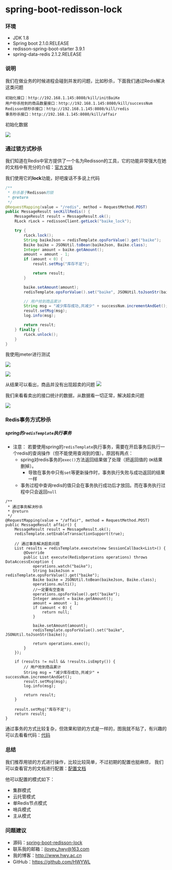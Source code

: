 # spring-boot-redisson-lock

### 环境
- JDK 1.8
- Spring boot 2.1.0.RELEASE
- redisson-spring-boot-starter 3.9.1
- spring-data-redis 2.1.2.RELEASE

### 说明
我们在做业务的时候进程会碰到并发的问题，比如秒杀，下面我们通过Redis解决这类问题
```
初始化接口：http://192.168.1.145:8080/kill/initBaiKe
用户秒杀抢到的商品数量接口：http://192.168.1.145:8080/kill/successNum
Redisson锁秒杀接口：http://192.168.1.145:8080/kill/redis
事务秒杀接口：http://192.168.1.145:8080/kill/affair
```

初始化数据

![](https://i.imgur.com/Ir7fjKo.jpg)

### 通过锁方式秒杀
我们知道在Redis中官方提供了一个名为Redisson的工具，它的功能非常强大在她的文档中有充分的介绍：[官方文档](https://github.com/redisson/redisson/wiki/Redisson%E9%A1%B9%E7%9B%AE%E4%BB%8B%E7%BB%8D)

我们使用它的**lock**功能，好吧废话不多说上代码
```java
/**
 * 秒杀基于Redisson的锁
 * @return
 */
@RequestMapping(value = "/redis", method = RequestMethod.POST)
public MessageResult secKillRedis() {
    MessageResult result = MessageResult.ok();
    RLock rLock = redissonClient.getLock("baike_lock");

    try {
        rLock.lock();
        String baikeJson = redisTemplate.opsForValue().get("baike");
        Baike baike = JSONUtil.toBean(baikeJson, Baike.class);
        Integer amount = baike.getAmount();
        amount = amount - 1;
        if (amount < 0) {
            result.setMsg("库存不足");

            return result;
        }

        baike.setAmount(amount);
        redisTemplate.opsForValue().set("baike", JSONUtil.toJsonStr(baike));

        // 用户抢到商品累计
        String msg = "减少库存成功,共减少" + successNum.incrementAndGet();
        result.setMsg(msg);
        log.info(msg);

        return result;
    } finally {
        rLock.unlock();
    }
}
```
我使用jmeter进行测试

![](https://i.imgur.com/VB3QINV.jpg)

![](https://i.imgur.com/AWsx9Z9.jpg)

从结果可以看出，商品并没有出现超卖的问题
![](https://i.imgur.com/rUaXApp.jpg)

我们来看看卖出的接口统计的数据，从数据看一切正常，解决超卖问题

![](https://i.imgur.com/tZolJkR.jpg)

### Redis事务方式秒杀
##### spring的`redisTemplate`执行事务

- 注意： 若要使用spring的`redisTemplate`执行事务，需要在开启事务后执行一个redis的查询操作（但不能使用查询到的值）。原因有两点：
    - spring对redis事务的`exec()`方法返回结果做了处理（把返回值的 `OK`结果删掉）。
        - 导致在事务中只有`set`等更新操作时，事务执行失败与成功返回的结果一样
    - 事务过程中查询redis的值只会在事务执行成功后才放回。而在事务执行过程中只会返回`null`

```
/**
 * 通过事务解决秒杀
 * @return
 */
@RequestMapping(value = "/affair", method = RequestMethod.POST)
public MessageResult affair() {
    MessageResult result = MessageResult.ok();
    redisTemplate.setEnableTransactionSupport(true);

    // 通过事务解决超卖问题
    List results = redisTemplate.execute(new SessionCallback<List>() {
        @Override
        public List execute(RedisOperations operations) throws DataAccessException {
            operations.watch("baike");
            String baikeJson = redisTemplate.opsForValue().get("baike");
            Baike baike = JSONUtil.toBean(baikeJson, Baike.class);
            operations.multi();
            //一定要有空查询
            operations.opsForValue().get("baike");
            Integer amount = baike.getAmount();
            amount = amount - 1;
            if (amount < 0) {
                return null;
            }

            baike.setAmount(amount);
            redisTemplate.opsForValue().set("baike", JSONUtil.toJsonStr(baike));

            return operations.exec();
        }
    });

    if (results != null && !results.isEmpty()) {
        // 用户抢到商品累计
        String msg = "减少库存成功,共减少" + successNum.incrementAndGet();
        result.setMsg(msg);
        log.info(msg);

        return result;
    }

    result.setMsg("库存不足");
    return result;
}
```

通过事务的方式比较复杂，但效果和锁的方式是一样的，图我就不贴了，有兴趣的可以去看看代码：[代码](https://github.com/HWYWL/spring-boot-2.x-examples/tree/master/spring-boot-redisson-lock)


### 总结
我们推荐用锁的方式进行操作，比较比较简单，不过初期的配置也挺麻烦，
我们可以查看官方的文档进行配置：[配置文档](https://github.com/redisson/redisson/wiki/2.-%E9%85%8D%E7%BD%AE%E6%96%B9%E6%B3%95)

他可以配置的模式如下：
- 集群模式
- 云托管模式
- 单Redis节点模式
- 哨兵模式
- 主从模式

### 问题建议

- 源码：[spring-boot-redisson-lock](https://github.com/HWYWL/spring-boot-2.x-examples/tree/master/spring-boot-redisson-lock)
- 联系我的邮箱：ilovey_hwy@163.com
- 我的博客：http://www.hwy.ac.cn
- GitHub：https://github.com/HWYWL
